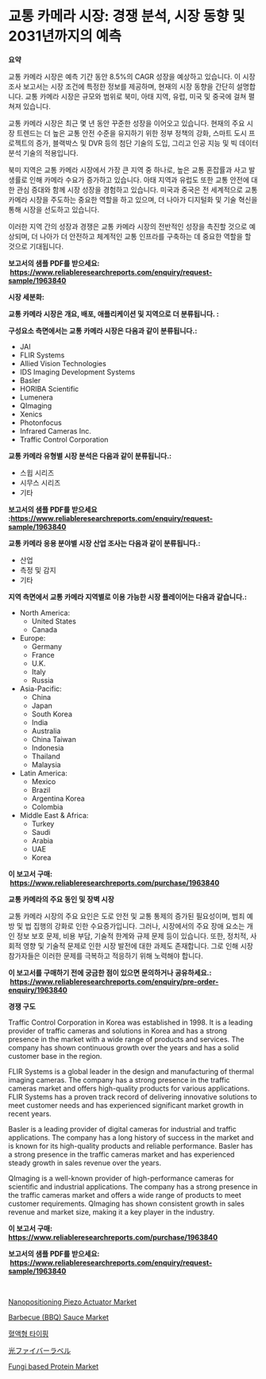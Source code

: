 <p><h1>교통 카메라 시장: 경쟁 분석, 시장 동향 및 2031년까지의 예측</h1></p><p><strong>요약</strong></p>
<p><p>교통 카메라 시장은 예측 기간 동안 8.5%의 CAGR 성장을 예상하고 있습니다. 이 시장 조사 보고서는 시장 조건에 특정한 정보를 제공하며, 현재의 시장 동향을 간단히 설명합니다. 교통 카메라 시장은 규모와 범위로 북미, 아태 지역, 유럽, 미국 및 중국에 걸쳐 펼쳐져 있습니다.</p><p>교통 카메라 시장은 최근 몇 년 동안 꾸준한 성장을 이어오고 있습니다. 현재의 주요 시장 트렌드는 더 높은 교통 안전 수준을 유지하기 위한 정부 정책의 강화, 스마트 도시 프로젝트의 증가, 블랙박스 및 DVR 등의 첨단 기술의 도입, 그리고 인공 지능 및 빅 데이터 분석 기술의 적용입니다.</p><p>북미 지역은 교통 카메라 시장에서 가장 큰 지역 중 하나로, 높은 교통 혼잡률과 사고 발생률로 인해 카메라 수요가 증가하고 있습니다. 아태 지역과 유럽도 또한 교통 안전에 대한 관심 증대와 함께 시장 성장을 경험하고 있습니다. 미국과 중국은 전 세계적으로 교통 카메라 시장을 주도하는 중요한 역할을 하고 있으며, 더 나아가 디지털화 및 기술 혁신을 통해 시장을 선도하고 있습니다.</p><p>이러한 지역 간의 성장과 경쟁은 교통 카메라 시장의 전반적인 성장을 촉진할 것으로 예상되며, 더 나아가 더 안전하고 체계적인 교통 인프라를 구축하는 데 중요한 역할을 할 것으로 기대됩니다.</p></p>
<p><strong>보고서의 샘플 PDF를 받으세요: &nbsp;<a href="https://www.reliableresearchreports.com/enquiry/request-sample/1963840">https://www.reliableresearchreports.com/enquiry/request-sample/1963840</a></strong></p>
<p><strong>시장 세분화:</strong></p>
<p><strong> 교통 카메라 시장은 개요, 배포, 애플리케이션 및 지역으로 더 분류됩니다. :</strong></p>
<p><strong>구성요소 측면에서는 교통 카메라 시장은 다음과 같이 분류됩니다.:</strong></p>
<p><ul><li>JAI</li><li>FLIR Systems</li><li>Allied Vision Technologies</li><li>IDS Imaging Development Systems</li><li>Basler</li><li>HORIBA Scientific</li><li>Lumenera</li><li>QImaging</li><li>Xenics</li><li>Photonfocus</li><li>Infrared Cameras Inc.</li><li>Traffic Control Corporation</li></ul></p>
<p><strong> 교통 카메라 유형별 시장 분석은 다음과 같이 분류됩니다.:</strong></p>
<p><ul><li>스윕 시리즈</li><li>시무스 시리즈</li><li>기타</li></ul></p>
<p><strong>보고서의 샘플 PDF를 받으세요 :<a href="https://www.reliableresearchreports.com/enquiry/request-sample/1963840">https://www.reliableresearchreports.com/enquiry/request-sample/1963840</a></strong></p>
<p><strong> 교통 카메라 응용 분야별 시장 산업 조사는 다음과 같이 분류됩니다.:</strong></p>
<p><ul><li>산업</li><li>측정 및 감지</li><li>기타</li></ul></p>
<p><strong>지역 측면에서 교통 카메라 지역별로 이용 가능한 시장 플레이어는 다음과 같습니다.:</strong></p>
<p><ul>
    <li>
        North America:
        <ul>
            <li>United States</li>
            <li>Canada</li>
        </ul>
    </li>
    <li>
        Europe:
        <ul>
            <li>Germany</li>
            <li>France</li>
            <li>U.K.</li>
            <li>Italy</li>
            <li>Russia</li>
        </ul>
    </li>
    <li>
        Asia-Pacific:
        <ul>
            <li>China</li>
            <li>Japan</li>
            <li>South Korea</li>
            <li>India</li>
            <li>Australia</li>
            <li>China Taiwan</li>
            <li>Indonesia</li>
            <li>Thailand</li>
            <li>Malaysia</li>
        </ul>
    </li>
    <li>
        Latin America:
        <ul>
            <li>Mexico</li>
            <li>Brazil</li>
            <li>Argentina Korea</li>
            <li>Colombia</li>
        </ul>
    </li>
    <li>
        Middle East & Africa:
        <ul>
            <li>Turkey</li>
            <li>Saudi</li>
            <li>Arabia</li>
            <li>UAE</li>
            <li>Korea</li>
        </ul>
    </li>
    </ul></p>
<p><strong>이 보고서 구매: &nbsp;<a href="https://www.reliableresearchreports.com/purchase/1963840">https://www.reliableresearchreports.com/purchase/1963840</a></strong></p>
<p><strong>교통 카메라의 주요 동인 및 장벽 시장</strong></p>
<p><p>교통 카메라 시장의 주요 요인은 도로 안전 및 교통 통제의 증가된 필요성이며, 범죄 예방 및 법 집행의 강화로 인한 수요증가입니다. 그러나, 시장에서의 주요 장애 요소는 개인 정보 보호 문제, 비용 부담, 기술적 한계와 규제 문제 등이 있습니다. 또한, 정치적, 사회적 영향 및 기술적 문제로 인한 시장 발전에 대한 과제도 존재합니다. 그로 인해 시장 참가자들은 이러한 문제를 극복하고 적응하기 위해 노력해야 합니다.</p></p>
<p><strong>이 보고서를 구매하기 전에 궁금한 점이 있으면 문의하거나 공유하세요.: &nbsp;<a href="https://www.reliableresearchreports.com/enquiry/pre-order-enquiry/1963840">https://www.reliableresearchreports.com/enquiry/pre-order-enquiry/1963840</a></strong></p>
<p><strong>경쟁 구도</strong></p>
<p><p>Traffic Control Corporation in Korea was established in 1998. It is a leading provider of traffic cameras and solutions in Korea and has a strong presence in the market with a wide range of products and services. The company has shown continuous growth over the years and has a solid customer base in the region.</p><p>FLIR Systems is a global leader in the design and manufacturing of thermal imaging cameras. The company has a strong presence in the traffic cameras market and offers high-quality products for various applications. FLIR Systems has a proven track record of delivering innovative solutions to meet customer needs and has experienced significant market growth in recent years.</p><p>Basler is a leading provider of digital cameras for industrial and traffic applications. The company has a long history of success in the market and is known for its high-quality products and reliable performance. Basler has a strong presence in the traffic cameras market and has experienced steady growth in sales revenue over the years.</p><p>QImaging is a well-known provider of high-performance cameras for scientific and industrial applications. The company has a strong presence in the traffic cameras market and offers a wide range of products to meet customer requirements. QImaging has shown consistent growth in sales revenue and market size, making it a key player in the industry.</p></p>
<p><strong>이 보고서 구매: &nbsp; <a href="https://www.reliableresearchreports.com/purchase/1963840">https://www.reliableresearchreports.com/purchase/1963840</a></strong></p>
<p><strong>보고서의 샘플 PDF를 받으세요: &nbsp;<a href="https://www.reliableresearchreports.com/enquiry/request-sample/1963840">https://www.reliableresearchreports.com/enquiry/request-sample/1963840</a></strong><strong></strong></p>
<p>&nbsp;</p>
<p><p><a href="https://issuu.com/reportprime-2/docs/nanopositioning-piezo-actuator-market-size-2030.pp">Nanopositioning Piezo Actuator Market</a></p><p><a href="https://forested-sushi-9b0.notion.site/Barbecue-BBQ-Sauce-Market-Size-and-Growth-Market-Segmentation-Regional-and-Country-Breakdowns-a-e86a00761f204f9e8aaf179e3caf16a7">Barbecue (BBQ) Sauce Market</a></p><p><a href="https://github.com/fredrickeglers/Market-Research-Report-List-1/blob/main/8816617193459.md">혈액형 타이핑</a></p><p><a href="https://github.com/hwbcz413288296/Market-Research-Report-List-1/blob/main/6403411193675.md">光ファイバーラベル</a></p><p><a href="https://view.publitas.com/reportprime-1/fungi-based-protein-market-furnish-information-about-market-size-market-share-market-dynamics-and-projections-spanning-from-2024-to-2031/">Fungi based Protein Market</a></p></p>